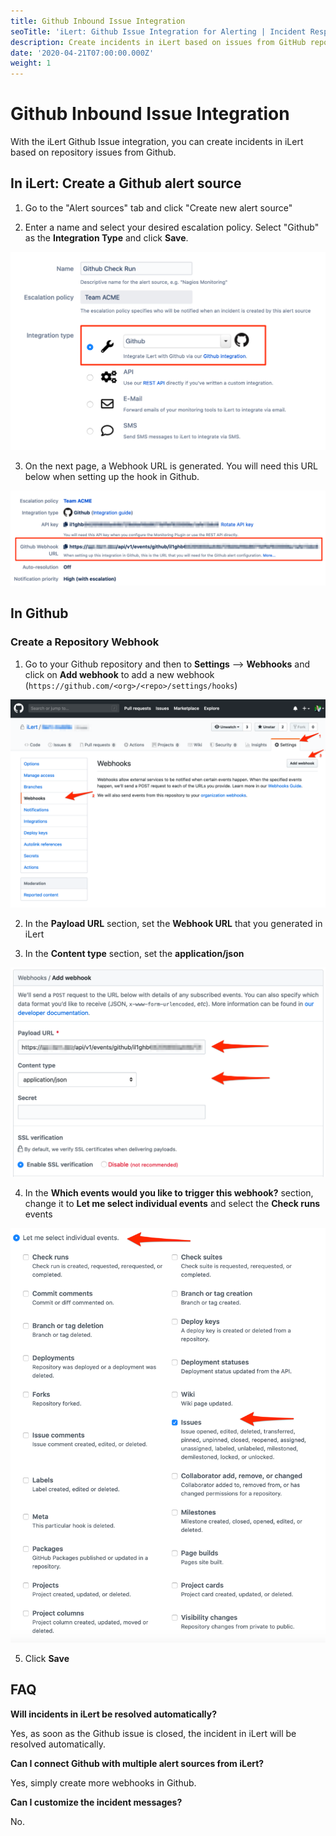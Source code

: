 ```yaml
---
title: Github Inbound Issue Integration
seoTitle: 'iLert: Github Issue Integration for Alerting | Incident Response | Uptime'
description: Create incidents in iLert based on issues from GitHub repositories.
date: '2020-04-21T07:00:00.000Z'
weight: 1
---
```


# Github Inbound Issue Integration

With the iLert Github Issue integration, you can create incidents in iLert based on repository issues from Github.

## In iLert: Create a Github alert source <a id="create-alert-source"></a>

1. Go to the "Alert sources" tab and click "Create new alert source"

2. Enter a name and select your desired escalation policy. Select "Github" as the **Integration Type** and click **Save**.

![](../../.gitbook/assets/ghii1.png)

3. On the next page, a Webhook URL is generated. You will need this URL below when setting up the hook in Github.

![](../../.gitbook/assets/ghii2.png)

## In Github <a id="in-github"></a>

### Create a Repository Webhook

1. Go to your Github repository and then to **Settings** --&gt; **Webhooks** and click on **Add webhook** to add a new webhook \(`https://github.com/<org>/<repo>/settings/hooks`\)

![](../../.gitbook/assets/ghii3.png)

2. In the **Payload URL** section, set the **Webhook URL** that you generated in iLert

3. In the **Content type** section, set the **application/json**

![](../../.gitbook/assets/ghii4.png)

4. In the **Which events would you like to trigger this webhook?** section, change it to **Let me select individual events** and select the **Check runs** events

![](../../.gitbook/assets/ghii5.png)

5. Click **Save**

## FAQ <a id="faq"></a>

**Will incidents in iLert be resolved automatically?**

Yes, as soon as the Github issue is closed, the incident in iLert will be resolved automatically.

**Can I connect Github with multiple alert sources from iLert?**

Yes, simply create more webhooks in Github.

**Can I customize the incident messages?**

No.

